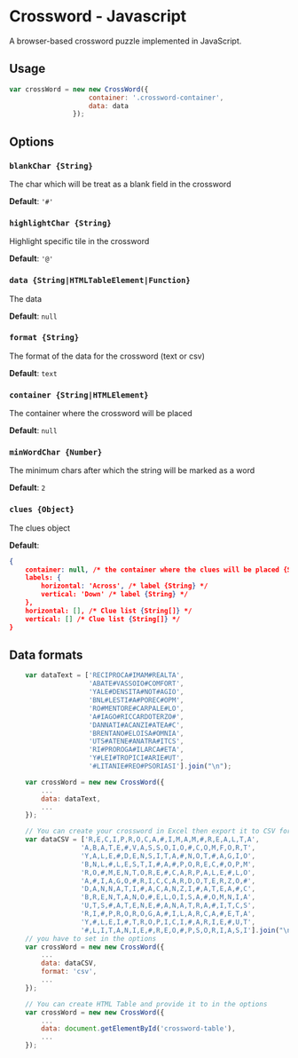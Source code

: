Crossword - Javascript
====================

A browser-based crossword puzzle implemented in JavaScript.

## Usage
```javascript
var crossWord = new new CrossWord({
                    container: '.crossword-container',
                    data: data
                });
```

## Options
### `blankChar {String}`

The char which will be treat as a blank field in the crossword

**Default**: `'#'`

### `highlightChar {String}`

Highlight specific tile in the crossword

**Default**: `'@'`

### `data {String|HTMLTableElement|Function}`

The data

**Default**: `null`

### `format {String}`

The format of the data for the crossword (text or csv)

**Default**: `text`

### `container {String|HTMLElement}`

The container where the crossword will be placed

**Default**: `null`

### `minWordChar {Number}`

The minimum chars after which the string will be marked as a word

**Default**: `2`

### `clues {Object}`

The clues object

**Default**:
```json
{
    container: null, /* the container where the clues will be placed {String|HTMLElement} */
    labels: {
        horizontal: 'Across', /* label {String} */
        vertical: 'Down' /* label {String} */
    },
    horizontal: [], /* Clue list {String[]} */
    vertical: [] /* Clue list {String[]} */
}
```

## Data formats

```javascript
    var dataText = ['RECIPROCA#IMAM#REALTA',
                    'ABATE#VASSOIO#COMFORT',
                    'YALE#DENSITA#NOT#AGIO',
                    'BNL#LESTI#A#POREC#OPM',
                    'RO#MENTORE#CARPALE#LO',
                    'A#IAGO#RICCARDOTERZO#',
                    'DANNATI#ACANZI#ATEA#C',
                    'BRENTANO#ELOISA#OMNIA',
                    'UTS#ATENE#ANATRA#ITCS',
                    'RI#PROROGA#ILARCA#ETA',
                    'Y#LEI#TROPICI#ARIE#UT',
                    '#LITANIE#REO#PSORIASI'].join("\n");

    var crossWord = new new CrossWord({
        ...
        data: dataText,
        ...
    });

    // You can create your crossword in Excel then export it to CSV format
    var dataCSV = ['R,E,C,I,P,R,O,C,A,#,I,M,A,M,#,R,E,A,L,T,A',
                  'A,B,A,T,E,#,V,A,S,S,O,I,O,#,C,O,M,F,O,R,T',
                  'Y,A,L,E,#,D,E,N,S,I,T,A,#,N,O,T,#,A,G,I,O',
                  'B,N,L,#,L,E,S,T,I,#,A,#,P,O,R,E,C,#,O,P,M',
                  'R,O,#,M,E,N,T,O,R,E,#,C,A,R,P,A,L,E,#,L,O',
                  'A,#,I,A,G,O,#,R,I,C,C,A,R,D,O,T,E,R,Z,O,#',
                  'D,A,N,N,A,T,I,#,A,C,A,N,Z,I,#,A,T,E,A,#,C',
                  'B,R,E,N,T,A,N,O,#,E,L,O,I,S,A,#,O,M,N,I,A',
                  'U,T,S,#,A,T,E,N,E,#,A,N,A,T,R,A,#,I,T,C,S',
                  'R,I,#,P,R,O,R,O,G,A,#,I,L,A,R,C,A,#,E,T,A',
                  'Y,#,L,E,I,#,T,R,O,P,I,C,I,#,A,R,I,E,#,U,T',
                  '#,L,I,T,A,N,I,E,#,R,E,O,#,P,S,O,R,I,A,S,I'].join("\n");
    // you have to set in the options
    var crossWord = new new CrossWord({
        ...
        data: dataCSV,
        format: 'csv',
        ...
    });

    // You can create HTML Table and provide it to in the options
    var crossWord = new new CrossWord({
        ...
        data: document.getElementById('crossword-table'),
        ...
    });
```